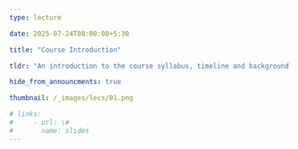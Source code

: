 ```yaml
---
type: lecture

date: 2025-07-24T08:00:00+5:30

title: "Course Introduction"

tldr: "An introduction to the course syllabus, timeline and background."

hide_from_announcments: true

thumbnail: /_images/lecs/01.png

# links: 
#     - url: \#
#       name: slides  
---
```

